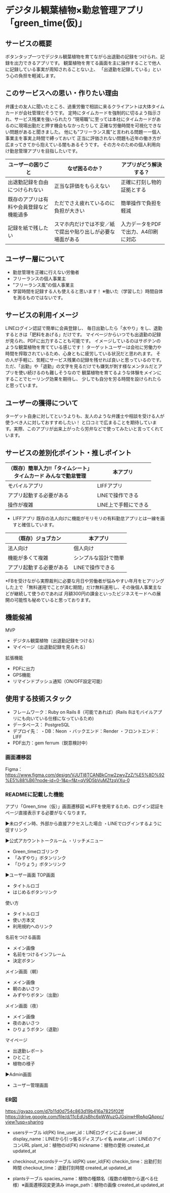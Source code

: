 # デジタル観葉植物×勤怠管理アプリ「green_time(仮)」

## サービスの概要
ボタンタップ一つでデジタル観葉植物を育てながら出退勤の記録をつけられ、記録を出力できるアプリです。
観葉植物を育てる画面を主に操作することで他人に記録している事実が周知されることない上、
「出退勤を記録している」という心の負担を軽減します。

## このサービスへの思い・作りたい理由
弁護士の友人に聞いたところ、過重労働で相談に来るクライアントは大体タイムカードが会社管理だそうです。
定時にタイムカードを強制的に切るよう指示され、サービス残業を強いられたり
”現場職”に至っては本社にタイムカードがあるのに現場出勤だと押す機会もなかったりして
正確な労働時間を可視化できない問題があると聞きました。
他にも”フリーランス風”と言われる問題ーー個人事業主を事実上時間で縛っておいて
正当に評価されない問題も近年の働き方が広まってきてから抱えている闇もあるそうです。
その方々のための個人利用向け勤怠管理アプリを目指したいです。

| ユーザーの困りごと | なぜ困るのか？ | アプリがどう解決する？|
| ---- | ---- | ---- |
| 出退勤記録を自由につけられない | 正当な評価をもらえない | 正確に打刻し物的証拠とする |
| 既存のアプリは有料や会員登録など機能過多 | ただでさえ疲れているのに負担が大きい | 簡単操作で負担を軽減 |
| 記録を紙で残したい | スマホ内だけでは不安／紙で提出や貼り出しが必要な場面がある | 入力データをPDFで出力、A4印刷に対応 |

## ユーザー層について
- 勤怠管理を正確に行えない労働者
- フリーランスの個人事業主
- ”フリーランス風”の個人事業主
- 学習時間を記録する人も使えると思います！
※働いた（学習した）時間自体を測るものではないです。

## サービスの利用イメージ
LINEログイン認証で簡単に会員登録し、
毎日出勤したら「水やり」をし、退勤するときは「肥料をあげる」だけです。
マイページからいつでも出退勤の記録が見られ、PDFに出力することも可能です。
イメージしているのはサボテンのような観葉植物を育てている感じです！
ターゲットユーザーは会社に労働力や時間を搾取されているため、心身ともに疲労している状況だと思われます。
その人が手軽に、気軽にサービス残業の記録を残せれば良いと思っているのです。
ただ、「出勤」や「退勤」の文字を見るだけでも嫌気が刺す様なメンタルだとアプリを使い続けるのも難しそうなので
観葉植物を育てるような体験をメインにすることでヒーリング効果を期待し、
少しでも自分を労る時間を設けられたらと思っています。

## ユーザーの獲得について
ターゲット自身に対してというよりも、友人のような弁護士や相談を受ける人が使うべき人に対しておすすめしたい！
と口コミで広まることを期待しています。実際、このアプリが出来上がったら労弁などで使ってみたいと言ってくれています。

## サービスの差別化ポイント・推しポイント

|（既存）簡単入力!!「タイムシート」<br>タイムカード みんなで勤怠管理 | 本アプリ |
| ---- | ---- |
| モバイルアプリ | LIFFアプリ |
| アプリ起動する必要がある | LINEで操作できる |
| 操作が複雑 | LINE上で手軽にできる |

- LIFFアプリ
既存の法人向けに機能がモリモリの有料勤怠アプリとは一線を画すと確信しています。

| （既存）ジョブカン　 | 本アプリ |
| ---- | ---- |
| 法人向け | 個人向け |
| 機能が多くて複雑 | シンプルな設計で簡単 |
| アプリ起動する必要がある | LINEで操作できる |

*FBを受けながら実際裁判に必要な月日や労働者が悩みやすい年月をヒアリングした上で
「無料運用でことが済む期間」だけ無料運用し、その後個人事業主などが継続して使うのであれば
月額300円の課金といったビジネスモードへの展開の可能性も秘めていると思っております。


## 機能候補
MVP
- デジタル観葉植物（出退勤記録をつける）
- マイページ（出退勤記録を見られる）

拡張機能
- PDFに出力
- GPS機能
- リマインドプッシュ通知（ON/OFF設定可能）

## 使用する技術スタック
- フレームワーク：Ruby on Rails 8（可能であれば）(Rails 8はモバイルアプリにも向いている仕様になっているため)
- データベース： PostgreSQL
- デプロイ先：
・DB：Neon
・バックエンド：Render
・フロントエンド：LIFF
- PDF出力：gem ferrum（鋭意検討中）


### 画面遷移図
Figma：https://www.figma.com/design/VJUTI8TCANBkCnw2zwyZzZ/%E5%8D%92%E5%88%B6?node-id=0-1&p=f&t=qV9D5bVuMZfzqVXu-0

### READMEに記載した機能
アプリ「Green_time（仮）」画面遷移図
※LIFFを使用するため、ログイン認証をページ直接表示する必要がなくなります。

▶︎未ログイン時、外部から直接アクセスした場合
・LINEでログインするように促すリンク

▶︎公式アカウントトークルーム
・リッチメニュー
- Green_timeロゴリンク
- 「みずやり」ボタンリンク
- 「ひりょう」ボタンリンク

▶︎ユーザー画面
TOP画面
- タイトルロゴ
- はじめるボタンリンク

使い方
- タイトルロゴ
- 使い方本文
- 利用規約へのリンク

名前をつける画面
- メイン画像
- 名前をつけるインフレーム
- 決定ボタン

メイン画面（朝）
- メイン画像
- 朝のあいさつ
- みずやりボタン（出勤）

メイン画面（夜）
- メイン画像
- 夜のあいさつ
- ひりょうボタン（退勤）

マイページ
- 出退勤レポート
- ひとこと
- 植物の様子

▶︎Admin画面
- ユーザー管理画面


### ER図
https://gyazo.com/d7b11d0d754c863d19b416a7825f02ff
https://drive.google.com/file/d/11cEdUsBhc6pWWuzGJGsinwHReApQAppc/view?usp=sharing

- usersテーブル
id(PK)
line_user_id：LINEログインによるuser_id
display_name：LINEから引っ張るディスプレイ名
avatar_url：LINEのアイコンURL
plant_id：植物のid(FK)
nickname：植物の愛称
created_at
updated_at

- checkinout_recordsテーブル
id(PK)
user_id(FK)
checkin_time：出勤打刻時間
checkout_time：退勤打刻時間
created_at
updated_at

- plantsテーブル
spacies_name：植物の種類名（複数の植物から選べる仕様）※画面遷移図変更済み
image_path：植物の画像
created_at
updated_at